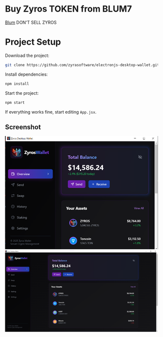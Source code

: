 # Buy Zyros TOKEN from BLUM7
[Blum](https://t.me/blum/app?startapp=memepadjetton_ZYROS_VvycR-ref_bwyZNQEA2u) 
DON'T SELL ZYROS

# Project Setup

Download the project:

```sh
git clone https://github.com/zyrasoftware/electronjs-desktop-wallet.git

```

Install dependencies:

```sh
npm install
```

Start the project:

```sh
npm start
```

If everything works fine, start editing `App.jsx`.

## Screenshot

![Project Screenshot](./lu5g2t4.jpg)
![Project Screenshot](./80b60gg.jpg)
